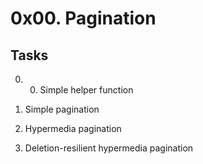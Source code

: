 # 0x00. Pagination

## Tasks
0. 0. Simple helper function

1. Simple pagination

2. Hypermedia pagination

3. Deletion-resilient hypermedia pagination
